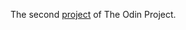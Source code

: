 The second [project](https://www.theodinproject.com/lessons/foundations-landing-page) of The Odin Project.